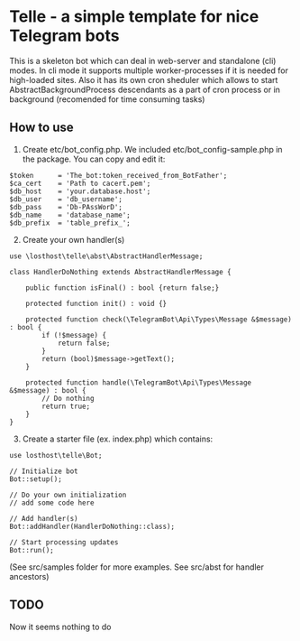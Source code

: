# Telle - a simple template for nice Telegram bots

This is a skeleton bot which can deal in web-server and standalone (cli) modes.
In cli mode it supports multiple worker-processes if it is needed for high-loaded sites.
Also it has its own cron sheduler which allows to start AbstractBackgroundProcess descendants as a part of cron process or in background (recomended for time consuming tasks)

## How to use

1. Create etc/bot_config.php. We included etc/bot_config-sample.php in the package. You can copy and edit it:
```
$token      = 'The_bot:token_received_from_BotFather';
$ca_cert    = 'Path to cacert.pem';
$db_host    = 'your.database.host';
$db_user    = 'db_username';
$db_pass    = 'Db-PAssWorD';
$db_name    = 'database_name';
$db_prefix  = 'table_prefix_';
```

2. Create your own handler(s)
```
use \losthost\telle\abst\AbstractHandlerMessage;

class HandlerDoNothing extends AbstractHandlerMessage {

    public function isFinal() : bool {return false;}
    
    protected function init() : void {}

    protected function check(\TelegramBot\Api\Types\Message &$message) : bool {
        if (!$message) {
            return false;
        }
        return (bool)$message->getText();
    }

    protected function handle(\TelegramBot\Api\Types\Message &$message) : bool {
        // Do nothing
        return true;
    }
}
```

3. Create a starter file (ex. index.php) which contains:
```
use losthost\telle\Bot;

// Initialize bot
Bot::setup();

// Do your own initialization
// add some code here

// Add handler(s)
Bot::addHandler(HandlerDoNothing::class);

// Start processing updates
Bot::run();
```
(See src/samples folder for more examples. See src/abst for handler ancestors)

## TODO
Now it seems nothing to do